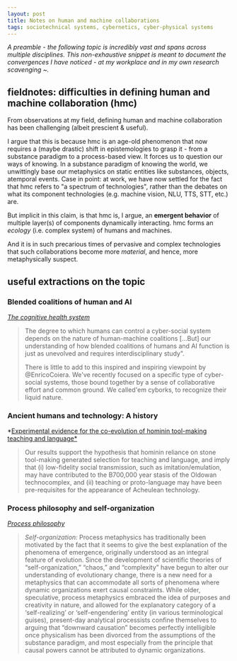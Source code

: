 ```yaml
---
layout: post
title: Notes on human and machine collaborations
tags: sociotechnical systems, cybernetics, cyber-physical systems
---
```


*A preamble - the following topic is incredibly vast and spans across multiple disciplines. This non-exhaustive snippet is meant to document the convergences I have noticed - at my workplace and in my own research scavenging ~.*



## fieldnotes: difficulties in defining human and machine collaboration (hmc)

From observations at my field, defining human and machine collaboration has been challenging (albeit prescient & useful). 

I argue that this is because hmc is an age-old phenomenon that now requires a (maybe drastic) shift in epistemologies to grasp it - from a substance paradigm to a process-based view. It forces us to question our ways of knowing. In a substance paradigm of knowing the world, we unwittingly base our metaphysics on static entities like substances, objects, atemporal events. Case in point: at work, we have now settled for the fact that hmc refers to "a spectrum of technologies", rather than the debates on what its component technologies (e.g. machine vision, NLU, TTS, STT, etc.) are. 

But implicit in this claim, is that hmc is, I argue, an **emergent behavior** of multiple layer(s) of components dynamically interacting. hmc forms an *ecology* (i.e. complex system) of humans and machines. 

And it is in such precarious times of pervasive and complex technologies that such collaborations become more *material*, and hence, more metaphysically suspect. 



## useful extractions on the topic

### Blended coalitions of human and AI

*[The cognitive health system](https://www.thelancet.com/journals/lancet/article/PIIS0140-6736(19)32987-3/fulltext)*

> The degree to which humans can control a cyber-social system depends on the nature of human-machine coalitions [...But] our understanding of how blended coalitions of humans and AI function is just as unevolved and requires interdisciplinary study".
>
> There is little to add to this inspired and inspiring viewpoint by @EnricoCoiera. We've recently focused on a specific type of cyber-social systems, those bound together by a sense of collaborative effort and common ground. We called'em cyborks, to recognize their liquid nature.
>



### Ancient humans and technology: A history

*[Experimental evidence for the co-evolution of hominin tool-making teaching and language*](https://lalandlab.st-andrews.ac.uk/files/2015/08/morgan_uomini_et-al_2015.pdf)

> Our results support the hypothesis that hominin reliance on stone tool-making generated selection for teaching and language, and imply that (i) low-fidelity social transmission, such as imitation/emulation, may have contributed to the B700,000 year stasis of the Oldowan technocomplex, and (ii) teaching or proto-language may have been pre-requisites for the appearance of Acheulean technology.



### Process philosophy and self-organization

[*Process philosophy*](https://plato.stanford.edu/entries/process-philosophy/#TracScieNewTopiForProcPhil) 

> *Self-organization:* Process metaphysics has traditionally been motivated by the fact that it seems to give the best explanation of the phenomena of emergence, originally understood as an integral feature of evolution. Since the development of scientific theories of “self-organization,” “chaos,” and “complexity” have begun to alter our understanding of evolutionary change, there is a new need for a metaphysics that can accommodate all sorts of phenomena where dynamic organizations exert causal constraints. While older, speculative, process metaphysics embraced the idea of purposes and creativity in nature, and allowed for the explanatory category of a ‘self-realizing’ or ‘self-engendering’ entity (in various terminological guises), present-day analytical processists confine themselves to arguing that “downward causation” becomes perfectly intelligible once physicalism has been divorced from the assumptions of the substance paradigm, and most especially from the principle that causal powers cannot be attributed to dynamic organizations.

